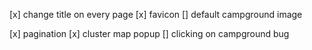 [x] change title on every page
[x] favicon
[] default campground image

[x] pagination
[x] cluster map popup
[] clicking on campground bug